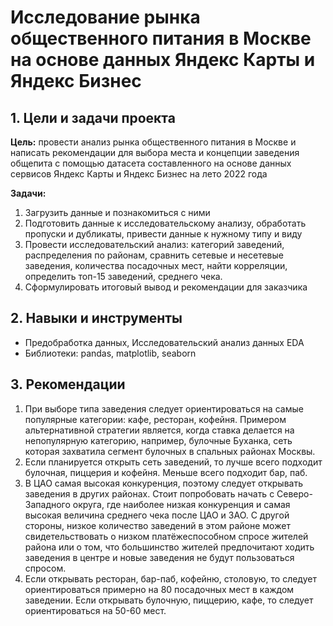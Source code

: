 # Исследование рынка общественного питания в Москве на основе данных Яндекс Карты и Яндекс Бизнес
## 1. Цели и задачи проекта

**Цель:**  провести анализ рынка общественного питания в Москве и написать рекомендации для выбора места и концепции заведения общепита с помощью датасета составленного на основе данных сервисов Яндекс Карты и Яндекс Бизнес на лето 2022 года

**Задачи:**
1. Загрузить данные  и познакомиться с ними
2. Подготовить данные к исследовательскому анализу, обработать пропуски и дубликаты, привести данные к нужному типу и виду
3. Провести исследовательский анализ: категорий заведений, распределения по районам, сравнить сетевые и несетевые заведения, количества посадочных мест, найти корреляции, определить топ-15 заведений, среднего чека.
4. Сформулировать итоговый вывод и рекомендации для заказчика

## 2. Навыки и инструменты

- Предобработка данных, Исследовательский анализ данных EDA
- Библиотеки: pandas, matplotlib, seaborn

## 3. Рекомендации
1. При выборе типа заведения следует ориентироваться на самые популярные категории: кафе, ресторан, кофейня. Примером альтернативной стратегии является, когда ставка делается на непопулярную категорию, например, булочные Буханка, сеть которая захватила сегмент булочных в спальных районах Москвы.
2. Если планируется открыть сеть заведений, то лучше всего подходит булочная, пиццерия и кофейня. Меньше всего подходит бар, паб.
3. В ЦАО самая высокая конкуренция, поэтому следует открывать заведения в других районах. Стоит попробовать начать с Северо-Западного округа, где наиболее низкая конкуренция и самая высокая величина среднего чека после ЦАО и ЗАО. С другой стороны, низкое количество заведений в этом районе может свидетельствовать о низком платёжеспособном спросе жителей района или о том, что большинство жителей предпочитают ходить заведения в центре и новые заведения не будут пользоваться спросом.
4. Если открывать ресторан, бар-паб, кофейню, столовую, то следует ориентироваться примерно на 80 посадочных мест в каждом заведении. Если открывать булочную, пиццерию, кафе, то следует ориентироваться на 50-60 мест.

